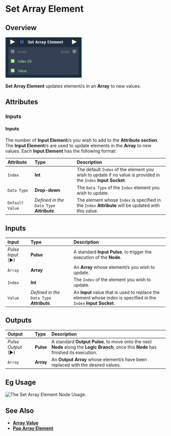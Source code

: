 # Set Array Element

## Overview

![The Set Array Element Node.](../../.gitbook/assets/set-array-element.PNG)

**Set Array Element** updates element/s in an **Array** to new values.

## Attributes

### Inputs

#### Inputs

The number of **Input Element**/s you wish to add to the **Attribute section**. The **Input Element**/s are used to update elements in the **Array** to new values. Each **Input Element** has the following format:

| Attribute | Type | Description |
| :--- | :--- | :--- |
| `Index` | **Int** | The default `Index` of the element you wish to update if no value is provided in the `Index` **Input** **Socket**. |
| `Data Type` | **Drop-down** | The `Data Type` of the `Index` element you wish to update. |
| `Default Value` | _Defined in the_ `Data Type` _**Attribute**_. | The element whose `Index` is specified in the `Index` **Attribute** will be updated with this value. |

## Inputs

| Input | Type | Description |
| :--- | :--- | :--- |
| _Pulse Input_ \(►\) | **Pulse** | A standard **Input Pulse**, to trigger the execution of the **Node**. |
| `Àrray` | **Array** | An **Array** whose element/s you wish to update. |
| `Index` | **Int** | The `Index` of the element you wish to update. |
| `Value` | _Defined in the_ `Data Type` _**Attribute**_. | An **Input** value that is used to replace the element whose _index_ is specified in the `Index` **Input** **Socket**. |

## Outputs

| Output | Type | Description |
| :--- | :--- | :--- |
| _Pulse Output_ \(►\) | **Pulse** | A standard **Output Pulse**, to move onto the next **Node** along the **Logic Branch**, once this **Node** has finished its execution. |
| `Array` | **Array** | An **Output** **Array** whose element/s have been replaced with the desired values. |

## Eg Usage

![The Set Array Element Node Usage.](https://github.com/cgi-studio-gmbh/incari-doc/tree/66656c2442958de634bc73f77b533a03f83df0fb/.gitbook/assets/toolbox/array/set-array-element-Usage.png)

## See Also

* [**Array Value**](array-value.md)
* [**Pop Array Element**](pop-array-element.md)

